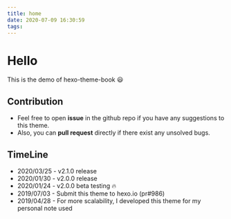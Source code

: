 ```yaml
---
title: home
date: 2020-07-09 16:30:59
tags:
---
```


#  Hello
This is the demo of hexo-theme-book 😃

## Contribution
* Feel free to open **issue** in the github repo if you have any suggestions to this theme.
* Also, you can **pull request** directly if there exist any unsolved bugs.


## TimeLine
* 2020/03/25 - v2.1.0 release
* 2020/01/30 - v2.0.0 release
* 2020/01/24 - v2.0.0 beta testing 🔥
* 2019/07/03 - Submit this theme to hexo.io (pr#986)
* 2019/04/28 - For more scalability, I developed this theme for my personal note used
